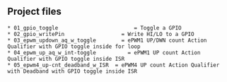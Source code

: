 ## Project files  

	* 01_gpio_toggle 			            = Toggle a GPIO
	* 02_gpio_writePin		            = Write HI/LO to a GPIO
	* 03_epwm_updown_aq_w_toggle	    = ePWM1 UP/DWN count Action Qualifier with GPIO toggle inside for loop
	* 04_epwm_up_aq_w_int-toggle		  = ePWM1 UP count Action Qualifier with GPIO toggle inside ISR
	* 05_epwm4_up-cnt_deadband_w_ISR  = ePWM4 UP count Action Qualifier with Deadband with GPIO toggle inside ISR
